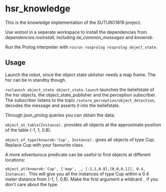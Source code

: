 # hsr_knowledge

This is the knowledge implementation of the SUTURO1819 project.

Use wstool in a seperate workspace to install the dependencies from *dependencies.rosinstall*, including *iai_common_messages* and *knowrob*.

Run the Prolog interpreter with `rosrun rosprolog rosprolog object_state`.

## Usage

Launch the robot, since the object state ublisher needs a map frame. The hsr can be in standby though.

`roslaunch object_state object_state.launch` launches the beliefstate of the hsr objects, the object_state_publisher and the perception subscriber. The subscriber listens to the topic `/suturo_perception/object_detection`, decodes the message and asserts it into the beliefstate.

Through json_prolog queries you can obtain the data:

`object_at_table(Instance).` provides all objects at the approximate position of the table (-1, 1, 0.8).

`object_of_type(knowrob:'Cup', Instance).` gives all objects of type Cup. Replace Cup with your favourite class.

A more adventurous predicate can be useful to find objects at different locations:

`object_at(knowrob:'Cup', ['map', _, [-1,1,0.8],[0,0,0,1]], 0.4, Instance).` This will give you all the instances of type Cup within a 0.4 meter distance from (-1, 1, 0.8). Make the first argument a wildcard `_` if you don't care about the type.

